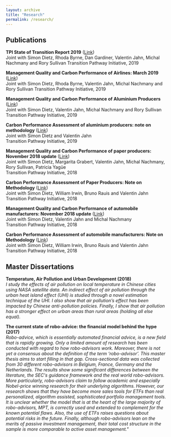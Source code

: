 ```yaml
---
layout: archive
title: "Research"
permalink: /research/
---
```


## Publications

**TPI State of Transition Report 2019** ([Link](http://www.lse.ac.uk/GranthamInstitute/tpi/wp-content/uploads/2019/07/TPI-State-of-Transition-Report-2019-1.pdf))  
  Joint with Simon Dietz, Rhoda Byrne, Dan Gardiner, Valentin Jahn, Michal Nachmany and Rory Sullivan
  Transition Pathway Initiative, 2019

**Management Quality and Carbon Performance of Airlines: March 2019** ([Link](http://www.lse.ac.uk/GranthamInstitute/tpi/wp-content/uploads/2019/03/Management-quality-and-carbon-performance-of-airlines-040319-1730.pdf))  
  Joint with Simon Dietz, Rhoda Byrne, Valentin Jahn, Michal Nachmany and Rory Sullivan
  Transition Pathway Initiative, 2019

**Management Quality and Carbon Performance of Aluminium Producers** ([Link](http://www.lse.ac.uk/GranthamInstitute/tpi/wp-content/uploads/2019/03/Management-quality-and-carbon-performance-of-aluminium-producers.pdf))  
  Joint with Simon Dietz, Valentin Jahn, Michal Nachmany and Rory Sullivan  
  Transition Pathway Initiative, 2019

**Carbon Performance Assessment of aluminium producers: note on methodology** ([Link](http://www.lse.ac.uk/GranthamInstitute/tpi/wp-content/uploads/2019/02/Aluminium-Feb-19-Methodology-note-1.pdf))  
  Joint with Simon Dietz and Valentin Jahn  
  Transition Pathway Initiative, 2019

**Management Quality and Carbon Performance of paper producers: November 2018 update** ([Link](http://www.lse.ac.uk/GranthamInstitute/tpi/wp-content/uploads/2018/11/MQ-and-CP-of-paper-and-pulp-producers-26-Nov-18.pdf))  
  Joint with Simon Dietz, Margarita Grabert, Valentin Jahn, Michal Nachmany, Rory Sullivan, Patricia Yagüe  
  Transition Pathway Initiative, 2018

**Carbon Performance Assessment of Paper Producers: Note on Methodology** ([Link](http://www.lse.ac.uk/GranthamInstitute/tpi/wp-content/uploads/2018/11/TPI-Methodology-Note-Pulp-and-Paper-November-18.pdf))  
  Joint with Simon Dietz, William Irwin, Bruno Rauis and Valentin Jahn  
  Transition Pathway Initiative, 2018

**Management Quality and Carbon Performance of automobile manufacturers: November 2018 update** ([Link](http://www.lse.ac.uk/GranthamInstitute/tpi/wp-content/uploads/2018/11/Management-quality-and-carbon-performance-of-automobile-manufacturers.pdf))  
  Joint with  Simon Dietz, Valentin Jahn and Michal Nachmany  
  Transition Pathway Initiative, 2018

**Carbon Performance Assessment of automobile manufacturers: Note on Methodology** ([Link](http://www.lse.ac.uk/GranthamInstitute/tpi/wp-content/uploads/2018/11/Methodology-note-automobiles-November-2018.pdf))  
  Joint with Simon Dietz, William Irwin, Bruno Rauis and Valentin Jahn  
  Transition Pathway Initiative, 2018


## Master Dissertations

**Temperature, Air Pollution and Urban Development (2018)**  
  *I  study  the  effects  of  air  pollution  on  local  temperature  in  Chinese  cities using NASA satellite data. An indirect effect of air pollution through the urban heat island effect (UHI) is studied through a novel estimation technique of the UHI. I also show that air pollution’s effect has been impacted by Chinese anti-pollution policies.  Finally,  I show that air pollution has a stronger effect on urban areas than rural areas (holding all else equal).*

**The current state of robo-advice: the financial model behind the hype (2017)**  
  *Robo-advice, which is essentially automated financial advice, is a new field that is rapidly growing. Only a limited amount of research has been conducted with regard to how robo-advisors work. Moreover, there is not yet a consensus about the definition of the term ‘robo-advisor’. This master thesis aims to start filling in that gap. Cross-sectional data was collected from 30 different robo-advisors in Belgium, France, Germany and the Netherlands. The results show some significant differences between the literature, the SEC's guidance framework and the real world robo-advisors. More particularly, robo-advisors claim to follow academic and especially Nobel-price winning research for their underlying algorithms. However, our research shows that they have become more sales tools for ETFs than real personalized, algorithm assisted, sophisticated portfolio management tools. It is unclear whether the model that is at the heart of the large majority of robo-advisors, MPT, is correctly used and extended to complement for the known potential flaws. Also, the use of ETFs raises questions about potential risks in the future. Finally, although robo-advisors lean on the merits of passive investment management, their total cost structure in the sample is more comparable to active asset management."*
